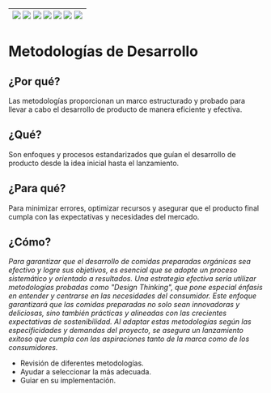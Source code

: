 <div align=right>

|[![](https://img.shields.io/badge/-Inicio-FFF?style=flat&logo=Emlakjet&logoColor=black)](/README.md) [![](https://img.shields.io/badge/-Introducción-FFF?style=flat)](/documentos/intro.md) [![](https://img.shields.io/badge/-Panorámica-FFF?style=flat)](/documentos/panorámica.md) [![](https://img.shields.io/badge/-Prompts-FFF?style=flat)](/documentos/prompts/README.md) [![](https://img.shields.io/badge/-Ingeniería_de_prompts-FFF?style=flat)](/documentos/ingenieriaDePrompts/README.md) [![](https://img.shields.io/badge/-Patrones-FFF?style=flat)](/documentos/ingenieriaDePrompts/patrones/README.md) [![](https://img.shields.io/badge/-Casos_de_uso-FFF?style=flat)](/documentos/casosDeUso/README.md)|
|-|

</div>

# Metodologías de Desarrollo

## ¿Por qué?

Las metodologías proporcionan un marco estructurado y probado para llevar a cabo el desarrollo de producto de manera eficiente y efectiva.

## ¿Qué?

Son enfoques y procesos estandarizados que guían el desarrollo de producto desde la idea inicial hasta el lanzamiento.

## ¿Para qué?

Para minimizar errores, optimizar recursos y asegurar que el producto final cumpla con las expectativas y necesidades del mercado.

## ¿Cómo?

*Para garantizar que el desarrollo de comidas preparadas orgánicas sea efectivo y logre sus objetivos, es esencial que se adopte un proceso sistemático y orientado a resultados. Una estrategia efectiva sería utilizar metodologías probadas como "Design Thinking", que pone especial énfasis en entender y centrarse en las necesidades del consumidor. Este enfoque garantizará que las comidas preparadas no solo sean innovadoras y deliciosas, sino también prácticas y alineadas con las crecientes expectativas de sostenibilidad. Al adaptar estas metodologías según las especificidades y demandas del proyecto, se asegura un lanzamiento exitoso que cumpla con las aspiraciones tanto de la marca como de los consumidores.*

- Revisión de diferentes metodologías.
- Ayudar a seleccionar la más adecuada.
- Guiar en su implementación.
